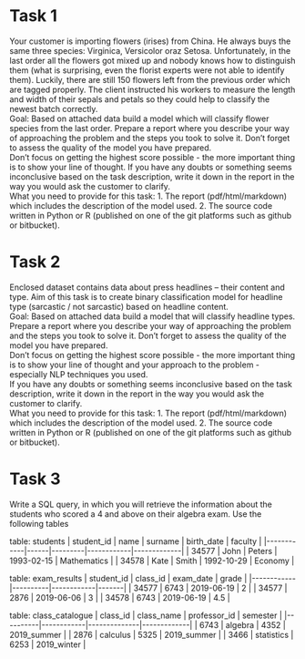 # Task 1  

Your customer is importing flowers (irises) from China. He always buys the same three species: Virginica, Versicolor oraz Setosa. Unfortunately, in the last order all the flowers got mixed up and nobody knows how to distinguish them (what is surprising, even the florist experts were not able to identify them).  Luckily, there are still 150 flowers left from the previous order which are tagged properly.  The client instructed his workers to measure the length and width of their sepals and petals so they could help to classify the newest batch correctly.  
Goal: Based on attached data build a model which will classify flower species from the last order. Prepare a report where you describe your way of approaching the problem and the steps you took to solve it. Don’t forget to assess the quality of the model you have prepared.  
Don’t focus on getting the highest score possible - the more important thing is to show your line of thought. 
 If you have any doubts or something seems inconclusive based on the task description, write it down in the report in the way you would ask the customer to clarify.  
What you need to provide for this task:
    1. The report (pdf/html/markdown) which includes the description of the model used.
    2. The source code written in Python or R (published on one of the git platforms such as github or bitbucket).


# Task 2  

Enclosed dataset contains data about press headlines – their content and type. Aim of this task is to create binary classification model for headline type (sarcastic / not sarcastic) based on headline content.  
Goal: Based on attached data build a model that will classify headline types. Prepare a report where you describe your way of approaching the problem and the steps you took to solve it. Don’t forget to assess the quality of the model you have prepared.  
Don’t focus on getting the highest score possible - the more important thing is to show your line of thought and your approach to the problem - especially NLP techniques you used.  
 If you have any doubts or something seems inconclusive based on the task description, write it down in the report in the way you would ask the customer to clarify.  
What you need to provide for this task:
    1. The report (pdf/html/markdown) which includes the description of the model used.
    2. The source code written in Python or R (published on one of the git platforms such as github or bitbucket).

# Task 3  
 
Write a SQL query, in which you will retrieve the information about the students who scored a 4 and above on their algebra exam. Use the following tables

table: students
| student_id | name | surname | birth_date | faculty     |
|------------|------|---------|------------|-------------|
| 34577      | John | Peters  | 1993-02-15 | Mathematics |
| 34578      | Kate | Smith   | 1992-10-29 | Economy     |

table: exam_results
| student_id | class_id | exam_date  | grade |
|------------|----------|------------|-------|
| 34577      | 6743     | 2019-06-19 | 2     |
| 34577      | 2876     | 2019-06-06 | 3     |
| 34578      | 6743     | 2019-06-19 | 4.5   |

table: class_catalogue
| class_id | class_name | professor_id | semester    |
|----------|------------|--------------|-------------|
| 6743     | algebra    | 4352         | 2019_summer |
| 2876     | calculus   | 5325         | 2019_summer |
| 3466     | statistics | 6253         | 2019_winter |


